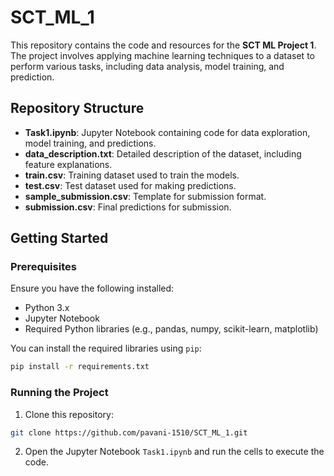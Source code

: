 # SCT_ML_1

This repository contains the code and resources for the **SCT ML Project 1**. The project involves applying machine learning techniques to a dataset to perform various tasks, including data analysis, model training, and prediction.

## Repository Structure

- **Task1.ipynb**: Jupyter Notebook containing code for data exploration, model training, and predictions.
- **data_description.txt**: Detailed description of the dataset, including feature explanations.
- **train.csv**: Training dataset used to train the models.
- **test.csv**: Test dataset used for making predictions.
- **sample_submission.csv**: Template for submission format.
- **submission.csv**: Final predictions for submission.

## Getting Started

### Prerequisites

Ensure you have the following installed:

- Python 3.x
- Jupyter Notebook
- Required Python libraries (e.g., pandas, numpy, scikit-learn, matplotlib)

You can install the required libraries using `pip`:

```bash
pip install -r requirements.txt
```

### Running the Project

1. Clone this repository:

```bash
git clone https://github.com/pavani-1510/SCT_ML_1.git
```

2. Open the Jupyter Notebook `Task1.ipynb` and run the cells to execute the code.
